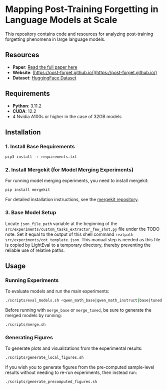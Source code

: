 # Mapping Post-Training Forgetting in Language Models at Scale

This repository contains code and resources for analyzing post-training forgetting phenomena in large language models.

## Resources

- **Paper**: [Read the full paper here](https://arxiv.org/abs/2510.17776)
- **Website**: [https://post-forget.github.io/](https://post-forget.github.io/)
- **Dataset**: [HuggingFace Dataset](https://huggingface.co/datasets/post-forget/post-forget)

## Requirements

- **Python**: 3.11.2
- **CUDA**: 12.2
- 4 Nvidia A100s or higher in the case of 32GB models

## Installation

### 1. Install Base Requirements

```bash
pip3 install -r requirements.txt
```

### 2. Install Mergekit (for Model Merging Experiments)

For running model merging experiments, you need to install mergekit:

```bash
pip install mergekit
```

For detailed installation instructions, see the [mergekit repository](https://github.com/arcee-ai/mergekit/tree/main).

### 3. Base Model Setup

Locate `json_file_path` variable at the beginning of the `src/experiments/custom_tasks_extractor_few_shot.py` file under the TODO note.
Set it equal to the output of this shell command `realpath src/experiments/cot_template.json`. This manual step is needed as
this file is copied by LightEval to a temporary directory, thereby preventing the reliable use of relative paths.

## Usage

### Running Experiments

To evaluate models and run the main experiments:

```bash
./scripts/eval_models.sh <qwen_math_base|qwen_math_instruct|base|tuned|merge_base|merge_tuned>
```

Before running with `merge_base` or `merge_tuned`, be sure to generate the merged models by running:
```bash
./scripts/merge.sh
```

### Generating Figures

To generate plots and visualizations from the experimental results:

```bash
./scripts/generate_local_figures.sh
```

If you wish you to generate figures from the pre-computed sample-level results without needing to
re-run experiments, then instead run:

```bash
./scripts/generate_precomputed_figures.sh
```